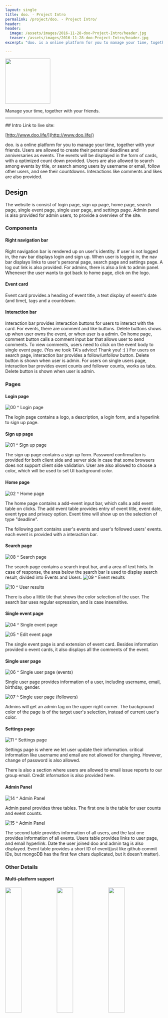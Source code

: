 ```yaml
---
layout: single
title: doo. - Project Intro
permalink: /project/doo. - Project Intro/
header:
header:
  image: /assets/images/2016-11-28-doo-Project-Intro/header.jpg
  teaser: /assets/images/2016-11-28-doo-Project-Intro/header.jpg
excerpt: "doo. is a online platform for you to manage your time, together with your friends."

---
```


<img src="/assets/images/2016-11-28-doo-Project-Intro/logo.jpg" width="144px">

Manage your time,
together with your friends.
<hr>
## Intro
Link to live site:

[http://www.doo.life/](http://www.doo.life/)

doo. is a online platform for you to manage your time,
together with your friends. Users are allowed to create their personal deadlines and anniversaries as events. The events will be displayed in the form of cards, with a optimized count down provided. Users are also allowed to search among events by title, or search among users by username or email, follow other users, and see their countdowns. Interactions like comments and likes are also provided.

## Design
The website is consist of login page, sign up page, home page, search page, single event page, single user page, and settings page. Admin panel is also provided for admin users, to provide a overview of the site.

### Components

#### Right navigation bar
Right navigation bar is rendered up on user's identity. If user is not logged in, the nav bar displays login and sign up. When user is logged in, the nav bar displays links to user's personal page, search page and settings page. A log out link is also provided. For admins, there is also a link to admin panel. Whenever the user wants to got back to home page, click on the logo.

#### Event card
Event card provides a heading of event title, a text display of event's date (and time), tags and a countdown.

#### Interaction bar
Interaction bar provides interaction buttons for users to interact with the card. For events, there are comment and like buttons. Delete buttons shows up when user owns the event, or when user is a admin. On home page, comment button calls a comment input bar that allows user to send comments. To view comments, users need to click on the event body to single event page. (Yes we took TA's advice! Thank you! :) ) For users on search page, interaction bar provides a follow/unfollow button. Delete button is shown when user is admin. For users on single users page, interaction bar provides event counts and follower counts, works as tabs. Delete button is shown when user is admin.

### Pages

#### Login page
![00](/assets/images/2016-11-28-doo-Project-Intro/00.png)
^ Login page

The login page contains a logo, a description, a login form, and a hyperlink to sign up page.

#### Sign up page
![01](/assets/images/2016-11-28-doo-Project-Intro/01.png)
^ Sign up page

The sign up page contains a sign up form. Password confirmation is provided for both client side and server side in case that some browsers does not support client side validation. User are also allowed to choose a color, which will be used to set UI background color.

#### Home page
![02](/assets/images/2016-11-28-doo-Project-Intro/02.png)
^ Home page

The home page contains a add-event input bar, which calls a add event table on clicks. The add event table provides entry of event title, event date, event type and privacy option. Event time will show up on the selection of type "deadline".

The following part contains user's events and user's followed users' events. each event is provided with a interaction bar.

#### Search page
![08](/assets/images/2016-11-28-doo-Project-Intro/08.png)
^ Search page

The search page contains a search input bar, and a area of text hints. In case of response, the area below the search bar is used to display search result, divided into Events and Users.
![09](/assets/images/2016-11-28-doo-Project-Intro/09.png)
^ Event results

![10](/assets/images/2016-11-28-doo-Project-Intro/10.png)
^ User results

There is also a little tile that shows the color selection of the user. The search bar uses regular expression, and is case insensitive.

#### Single event page
![04](/assets/images/2016-11-28-doo-Project-Intro/04.png)
^ Single event page

![05](/assets/images/2016-11-28-doo-Project-Intro/05.png)
^ Edit event page

The single event page is and extension of event card. Besides information provided o event cards, it also displays all the comments of the event.

#### Single user page
![06](/assets/images/2016-11-28-doo-Project-Intro/06.png)
^ Single user page (events)

Single user page provides information of a user, including username, email, birthday, gender.

![07](/assets/images/2016-11-28-doo-Project-Intro/07.png)
^ Single user page (followers)

Admins will get an admin tag on the upper right corner. The background color of the page is of the target user's selection, instead of current user's color.

#### Settings page
![11](/assets/images/2016-11-28-doo-Project-Intro/11.png)
^ Settings page

Settings page is where we let user update their information. critical information like username and email are not allowed for changing. However, change of password is also allowed.

There is also a section where users are allowed to email issue reports to our group email. Credit information is also provided here.

#### Admin Panel
![14](/assets/images/2016-11-28-doo-Project-Intro/14.png)
^ Admin Panel

Admin panel provides three tables. The first one is the table for user counts and event counts.

![15](/assets/images/2016-11-28-doo-Project-Intro/15.png)
^ Admin Panel

The second table provides information of all users, and the last one provides information of all events. Users table provides links to user page, and email hyperlink. Date the user joined doo and admin tag is also displayed. Event table provides a short ID of event(just like github commit IDs, but mongoDB has the first few chars duplicated, but it doesn't matter).

### Other Details

#### Multi-platform support
<img src="/assets/images/2016-11-28-doo-Project-Intro/mobile-00.png" width="32%">
<img src="/assets/images/2016-11-28-doo-Project-Intro/mobile-01.png" width="32%">
<img src="/assets/images/2016-11-28-doo-Project-Intro/mobile-02.png" width="32%">

- App made with responsive design. A mobile nav bar will show on mobile devices.
- App is also made to be a iOS Web App. By visiting site on mobile Safari, user can add app to home screen, and works like a local app. (Works on Android as well, other platforms not tested)
- Display issue may occur when using iPads (landscape), iPad Pro 12 inch (portrait)

#### Admin privilege
- Admins are granted to delete events, delete users, and access the admin panel.
- Admin permission are given by accessing the database and change the adminPriviledge boolean value.
- Admin are not allowed change user's information, as well as event info and user's password.

#### Error handling
![18](/assets/images/2016-11-28-doo-Project-Intro/18.png)
^ Error handling page
- Errors are sent to clients with a user-friendly error message.
- In some pages where there is a AJAX call, error may be displayed in a error bar, which shows up on errors, with a user-friendly error message.
- Errors may also be sent with a error handling page, with a user-friendly error message.

#### Privacy and security
- Passwords are stored as a hashed value. Event admins and developers cannot access user's password.
- For each action user's identity is checked.
- Private Events will be filtered in actions like search or getting home page. Will be displayed if session user is the owner of the event. Admins are also blocked from looking into user's private events.
- Without logging in, users are allowed to visit another user's page and event page. However, actions like follow/unfollow, like, comment are blocked.

#### Compatibility issues
- App works perfectly on Google Chrome
- For Safari:
    -   Nav bar text won't change color until user hovers on it.
- For Mozilla Firefox on CDF machines (not recommended):
    -   Clicking on new event button won't call add event table.

## Credits and quotes
- notfound.jpg sketched by Jiang Jiacheng (Ajax), inspired by Japanese Manga __Ajin Vol.44__
<img src="/assets/images/2016-11-28-doo-Project-Intro/notfound.jpg">
- All icons, styles designed and illustrated by Jiang Jiacheng (Ajax)
- jscolor Colorpicker   [http://jscolor.com](http://jscolor.com)
- rgb2hex Converter [http://jsfiddle.net/Mottie/xcqpF/1/light/](http://jsfiddle.net/Mottie/xcqpF/1/light/)
- getContrastYIQ function   [https://24ways.org/2010/calculating-color-contrast/](https://24ways.org/2010/calculating-color-contrast/)
- formatDate function [http://jsfiddle.net/abdulrauf6182012/2Frm3/](http://jsfiddle.net/abdulrauf6182012/2Frm3/)
- parseTimezone function (modified) [http://stackoverflow.com/a/7423831](http://stackoverflow.com/a/7423831)
assets/images/2016-11-28-doo-Project-Intro
